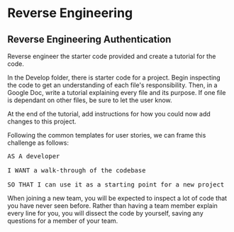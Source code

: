 # Reverse Engineering

## Reverse Engineering Authentication

Reverse engineer the starter code provided and create a tutorial for the code.

In the Develop folder, there is starter code for a project. Begin inspecting the code to get an understanding of each file's responsibility. Then, in a Google Doc, write a tutorial explaining every file and its purpose. If one file is dependant on other files, be sure to let the user know.



At the end of the tutorial, add instructions for how you could now add changes to this project.

Following the common templates for user stories, we can frame this challenge as follows:

<pre>AS A developer

I WANT a walk-through of the codebase

SO THAT I can use it as a starting point for a new project</pre>

When joining a new team, you will be expected to inspect a lot of code that you have never seen before. Rather than having a team member explain every line for you, you will dissect the code by yourself, saving any questions for a member of your team.


